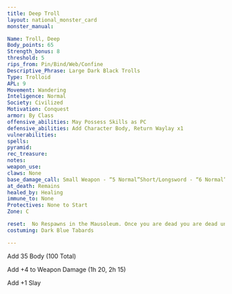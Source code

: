 ```yaml
---
title: Deep Troll
layout: national_monster_card
monster_manual: 

Name: Troll, Deep
Body_points: 65
Strength_bonus: 8
threshold: 5
rips_from: Pin/Bind/Web/Confine
Descriptive_Phrase: Large Dark Black Trolls
Type: Trolloid
APL: 9 
Movement: Wandering
Inteligence: Normal
Society: Civilized
Motivation: Conquest
armor: By Class
offensive_abilities: May Possess Skills as PC
defensive_abilities: Add Character Body, Return Waylay x1
vulnerabilities: 
spells: 
pyramid: 
rec_treasure: 
notes: 
weapon_use: 
claws: None
base_damage_call: Small Weapon - “5 Normal”Short/Longsword - “6 Normal”Two Handed - “11 Normal”
at_death: Remains
healed_by: Healing
immune_to: None
Protectives: None to Start
Zone: C

reset:  No Respawns in the Mausoleum. Once you are dead you are dead unless the other NPCS can bring you back using their skills if intelligent enough to do so
costuming: Dark Blue Tabards

---
```

Add 35 Body (100 Total)

Add +4 to Weapon Damage (1h 20, 2h 15)

Add +1 Slay

